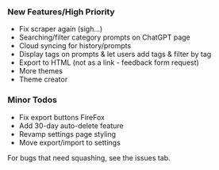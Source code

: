 ### New Features/High Priority
- Fix scraper again (sigh...)
- Searching/filter category prompts on ChatGPT page
- Cloud syncing for history/prompts
- Display tags on prompts & let users add tags & filter by tag
- Export to HTML (not as a link - feedback form request)
- More themes
- Theme creator


### Minor Todos
- Fix export buttons FireFox
- Add 30-day auto-delete feature
- Revamp settings page styling
- Move export/import to settings

For bugs that need squashing, see the issues tab. 
